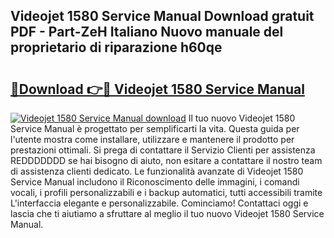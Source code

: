 ## Videojet 1580 Service Manual Download gratuit PDF - Part-ZeH Italiano Nuovo manuale del proprietario di riparazione h60qe

# <h2><a href="http://dfe1tkj.blite.top/?on=Videojet+1580+Service+Manual">🔗Download 👉🔴 Videojet 1580 Service Manual</a></h2>

[![Videojet 1580 Service Manual download](https://i.imgur.com/lujVjoI.png)](http://dfe1tkj.blite.top/?on=Videojet+1580+Service+Manual)
Il tuo nuovo Videojet 1580 Service Manual è progettato per semplificarti la vita. Questa guida per l'utente mostra come installare, utilizzare e mantenere il prodotto per prestazioni ottimali. Si prega di contattare il Servizio Clienti per assistenza REDDDDDDD se hai bisogno di aiuto, non esitare a contattare il nostro team di assistenza clienti dedicato. Le funzionalità avanzate di Videojet 1580 Service Manual includono il Riconoscimento delle immagini, i comandi vocali, i profili personalizzabili e i backup automatici, tutti accessibili tramite L'interfaccia elegante e personalizzabile. Cominciamo! Contattaci oggi e lascia che ti aiutiamo a sfruttare al meglio il tuo nuovo Videojet 1580 Service Manual.
